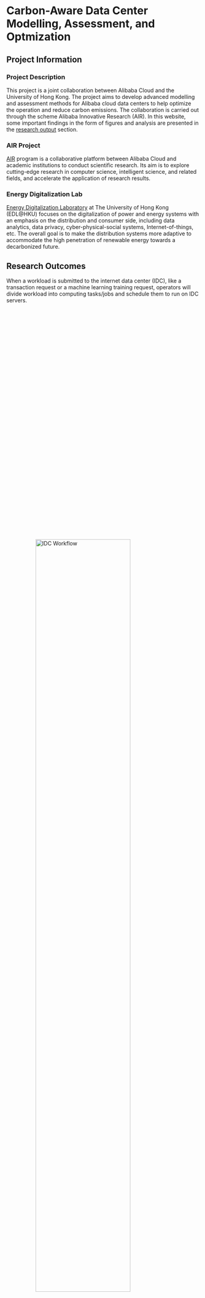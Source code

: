 # Carbon-Aware Data Center Modelling, Assessment, and Optmization

## Project Information

### Project Description
This project is a joint collaboration between Alibaba Cloud and the University of Hong Kong. The project aims to develop advanced modelling and assessment methods for Alibaba cloud data centers to help optimize the operation and reduce carbon emissions. The collaboration is carried out through the scheme Alibaba Innovative Research (AIR). In this website, some important findings in the form of figures and analysis are presented in the [research output](#research-outcomes) section.


### AIR Project
[AIR](https://university.aliyun.com/activity/air) program is a collaborative platform between Alibaba Cloud and academic institutions to conduct scientific research. Its aim is to explore cutting-edge research in computer science, intelligent science, and related fields, and accelerate the application of research results. 

### Energy Digitalization Lab
[Energy Digitalization Laboratory](http://www.eeyiwang.com/index.html) at The University of Hong Kong (EDL@HKU) focuses on the digitalization of power and energy systems with an emphasis on the distribution and consumer side, including data analytics, data privacy, cyber-physical-social systems, Internet-of-things, etc. The overall goal is to make the distribution systems more adaptive to accommodate the high penetration of renewable energy towards a decarbonized future.

## Research Outcomes
When a workload is submitted to the internet data center (IDC), like a transaction request or a machine learning training request, operators will divide workload into computing tasks/jobs and schedule them to run on IDC servers.

<div style="display: flex; justify-content: center; align-items: center; height: 100vh;">
<img src="https://github.com/ryyao-2022/AIR-Project-Carbon-Modelling-Assessment-and-Optimization/blob/main/images/data%20center%20workflow.png" alt="IDC Workflow" style="width:70%; height:70%;">
</div>

Workloads can be classified into two types: online and batch. Online jobs, such as transaction requests, are processed immediately, whereas batch jobs can be scheduled more flexibly as long as they are completed by the deadline. The flexibility of batch jobs is essential for optimizing data centers, as operators can allocate tasks to times and locations with high renewable generation to reduce carbon emissions.

In our project, we aim to develop **carbon aware modelling, assessment, and optimization** methods to reduce carbon emission.

<div style="display: flex; justify-content: center; align-items: center; height: 100vh;">
<img src="https://github.com/ryyao-2022/AIR-Project-Carbon-Modelling-Assessment-and-Optimization/blob/main/images/our%20research%20framework.png" alt="Research Framework" style="width:70%; height:70%;">
</div>

The project is divided into three sub-tasks, each concerning one specific aspect of . Firstly, we focus on the short carbon intensity forecasting to Some key findings or methodologies are summarized as below.

### Carbon Intensity Forecasting
Carbon intensity, or grid carbon intensity, measures the carbon emission per energy consumed with unit gCO2/kWh. This statistics is closely related renewable generation and can be used as guideline for low carbon electricity consumption. It is critical to develop accurate short term forecasting methods so that data center operators can optimally place their computing tasks in times and regions with lower carbon intensity.

<div style="display: flex; justify-content: center; align-items: center; height: 100vh;">
<img src="https://github.com/ryyao-2022/AIR-Project-Carbon-Modelling-Assessment-and-Optimization/blob/main/images/carbon%20forecasting%20framework.png" alt="Carbon Forecasting Framework" style="width:70%; height:70%;">
</div>

To achieve lower forecasting error, Figure in this project we propose a leveled forecasting framework with feature enigeering method for performance enhancement as shown in the figuire above.

### Data Center Electricity Consumption Flexibility Assessment

The energy-intensive Internet data centers (IDCs) offer a high degree of power consumption flexibility, which has been extensively studied as a potential solution to enhance the flexibility of power systems. In IDCs, computational workloads are often comprised of interdependent tasks. Therefore, to accurately assess the power consumption flexibility of IDCs, it is crucial to consider the interdependency of computational tasks. We propose a framework for deriving a compatible task dependency-aware IDC load model which is easy to embed for demand reponses from current grid as shown in figure below.

<div style="display: flex; justify-content: center; align-items: center; height: 100vh;">
<img src="https://github.com/ryyao-2022/AIR-Project-Carbon-Modelling-Assessment-and-Optimization/blob/main/images/flexibility%20assessment%20framework.png" alt="Flexibility Assessment Framework" style="width:70%; height:70%;">
</div>

Our proposed framework derives a more accurate flexibility assessment showcased in the figure below. 

<div style="display: flex; justify-content: center; align-items: center; height: 100vh;">
<img src="https://github.com/ryyao-2022/AIR-Project-Carbon-Modelling-Assessment-and-Optimization/blob/main/images/flexibility%20assessment%20result.png" alt="Flexibility Assessment Result">
</div>

### Data Center Carbon Aware Computing Power Modelling

Computing power refers to the capability of a computer or a computing system to perform calculations, process data, and execute tasks.

FLOPS (Floating Point Operations Per Second) is a common unit used to measure the computing power of a system, specifically in terms of floating-point arithmetic operations. It represents the number of floating-point calculations a computer or processor can perform in one second.